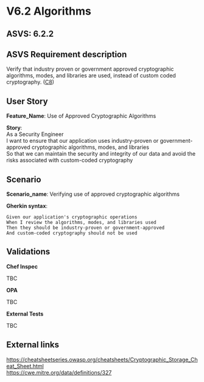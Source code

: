 # V6.2 Algorithms

## ASVS: 6.2.2

## ASVS Requirement description

Verify that industry proven or government approved cryptographic
algorithms, modes, and libraries are used, instead of custom coded
cryptography.
([C8](https://owasp.org/www-project-proactive-controls/#div-numbering))

## User Story

**Feature_Name**: Use of Approved Cryptographic Algorithms

**Story**:\
As a Security Engineer\
I want to ensure that our application uses industry-proven or government-approved cryptographic
algorithms, modes, and libraries\
So that we can maintain the security and integrity of our data and avoid the risks associated
with custom-coded cryptography

## Scenario

**Scenario_name**: Verifying use of approved cryptographic algorithms

**Gherkin syntax**:

```gherkin
Given our application's cryptographic operations
When I review the algorithms, modes, and libraries used
Then they should be industry-proven or government-approved
And custom-coded cryptography should not be used
```

## Validations

**Chef Inspec**

TBC

**OPA**

TBC

**External Tests**

TBC

## External links

<https://cheatsheetseries.owasp.org/cheatsheets/Cryptographic_Storage_Cheat_Sheet.html> \
<https://cwe.mitre.org/data/definitions/327>
